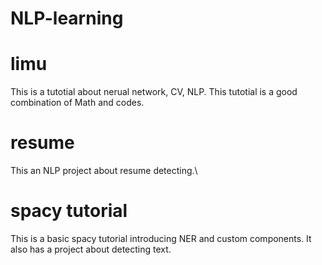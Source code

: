 # NLP-learning

# limu
This is a tutotial about nerual network, CV, NLP. This tutotial is a good combination of Math and codes.

# resume
This an NLP project about resume detecting.\

# spacy tutorial
This is a basic spacy tutorial introducing NER and custom components. It also has a project about detecting text.
